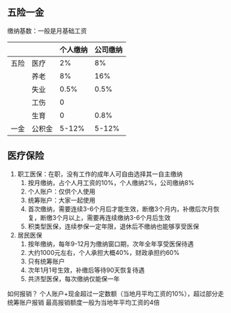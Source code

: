 
## 五险一金

缴纳基数：一般是月基础工资

|     |     | 个人缴纳  | 公司缴纳  |
| --- | --- | ----- | ----- |
| 五险  | 医疗  | 2%    | 8%    |
|     | 养老  | 8%    | 16%   |
|     | 失业  | 0.5%  | 0.5%  |
|     | 工伤  | 0     |       |
|     | 生育  | 0     | 0.8%  |
| 一金  | 公积金 | 5-12% | 5-12% |

## 医疗保险

1. 职工医保：在职，没有工作的成年人可自由选择其一自主缴纳
	1. 按月缴纳，占个人月工资的10%，个人缴纳2%，公司缴纳8%
	2. 个人账户：仅供个人使用
	3. 统筹账户：大家一起使用
	4. 首次缴纳，需要连续3-6个月后才能生效，断缴3个月内，补缴后次月恢复，断缴3个月以上，需要再连续缴纳3-6个月后生效
	5. 积类型医保，连续参保一定年限，退休后不缴纳也能够享受医保
2. 居民医保
	1. 按年缴纳，每年9-12月为缴纳窗口期，次年全年享受医保待遇
	2. 大约1000元左右，个人承担大概40%，财政承担约60%
	3. 只有统筹账户
	4. 次年1月1号生效，补缴后等待90天恢复待遇
	5. 共济型医保，每次缴纳仅能保一年

如何报销？
个人账户+现金超过一定数额（当地月平均工资的10%），超过部分走统筹账户报销
最高报销额度一般为当地年平均工资的4倍